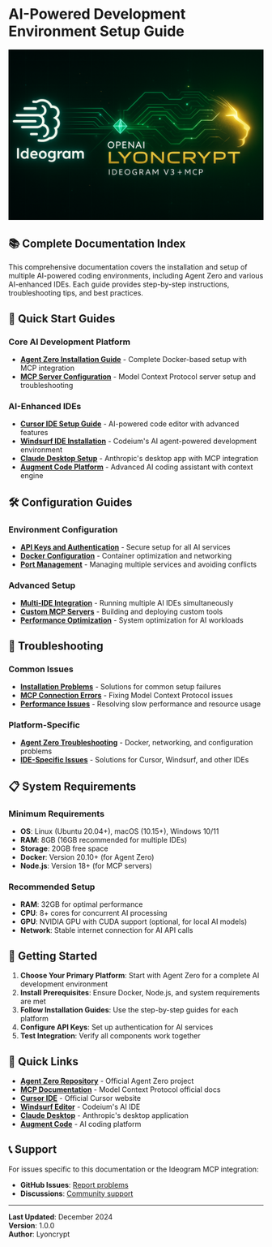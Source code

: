 # AI-Powered Development Environment Setup Guide

![AI Development Banner](../MCP%20BANNER.png)

## 📚 Complete Documentation Index

This comprehensive documentation covers the installation and setup of multiple AI-powered coding environments, including Agent Zero and various AI-enhanced IDEs. Each guide provides step-by-step instructions, troubleshooting tips, and best practices.

## 🚀 Quick Start Guides

### Core AI Development Platform
- **[Agent Zero Installation Guide](./installation-guides/agent-zero.md)** - Complete Docker-based setup with MCP integration
- **[MCP Server Configuration](./configuration/mcp-setup.md)** - Model Context Protocol server setup and troubleshooting

### AI-Enhanced IDEs
- **[Cursor IDE Setup Guide](./installation-guides/cursor-ide.md)** - AI-powered code editor with advanced features
- **[Windsurf IDE Installation](./installation-guides/windsurf-ide.md)** - Codeium's AI agent-powered development environment
- **[Claude Desktop Setup](./installation-guides/claude-desktop.md)** - Anthropic's desktop app with MCP integration
- **[Augment Code Platform](./installation-guides/augment-code.md)** - Advanced AI coding assistant with context engine

## 🛠️ Configuration Guides

### Environment Configuration
- **[API Keys and Authentication](./configuration/api-keys.md)** - Secure setup for all AI services
- **[Docker Configuration](./configuration/docker-setup.md)** - Container optimization and networking
- **[Port Management](./configuration/port-configuration.md)** - Managing multiple services and avoiding conflicts

### Advanced Setup
- **[Multi-IDE Integration](./configuration/multi-ide-setup.md)** - Running multiple AI IDEs simultaneously
- **[Custom MCP Servers](./configuration/custom-mcp-servers.md)** - Building and deploying custom tools
- **[Performance Optimization](./configuration/performance-tuning.md)** - System optimization for AI workloads

## 🔧 Troubleshooting

### Common Issues
- **[Installation Problems](./troubleshooting/installation-issues.md)** - Solutions for common setup failures
- **[MCP Connection Errors](./troubleshooting/mcp-troubleshooting.md)** - Fixing Model Context Protocol issues
- **[Performance Issues](./troubleshooting/performance-problems.md)** - Resolving slow performance and resource usage

### Platform-Specific
- **[Agent Zero Troubleshooting](./troubleshooting/agent-zero-issues.md)** - Docker, networking, and configuration problems
- **[IDE-Specific Issues](./troubleshooting/ide-problems.md)** - Solutions for Cursor, Windsurf, and other IDEs

## 📋 System Requirements

### Minimum Requirements
- **OS**: Linux (Ubuntu 20.04+), macOS (10.15+), Windows 10/11
- **RAM**: 8GB (16GB recommended for multiple IDEs)
- **Storage**: 20GB free space
- **Docker**: Version 20.10+ (for Agent Zero)
- **Node.js**: Version 18+ (for MCP servers)

### Recommended Setup
- **RAM**: 32GB for optimal performance
- **CPU**: 8+ cores for concurrent AI processing
- **GPU**: NVIDIA GPU with CUDA support (optional, for local AI models)
- **Network**: Stable internet connection for AI API calls

## 🎯 Getting Started

1. **Choose Your Primary Platform**: Start with Agent Zero for a complete AI development environment
2. **Install Prerequisites**: Ensure Docker, Node.js, and system requirements are met
3. **Follow Installation Guides**: Use the step-by-step guides for each platform
4. **Configure API Keys**: Set up authentication for AI services
5. **Test Integration**: Verify all components work together

## 🔗 Quick Links

- **[Agent Zero Repository](https://github.com/frdel/agent-zero)** - Official Agent Zero project
- **[MCP Documentation](https://modelcontextprotocol.io/)** - Model Context Protocol official docs
- **[Cursor IDE](https://www.cursor.com/)** - Official Cursor website
- **[Windsurf Editor](https://windsurf.com/)** - Codeium's AI IDE
- **[Claude Desktop](https://claude.ai/download)** - Anthropic's desktop application
- **[Augment Code](https://www.augmentcode.com/)** - AI coding platform

## 📞 Support

For issues specific to this documentation or the Ideogram MCP integration:
- **GitHub Issues**: [Report problems](https://github.com/Thelyoncrypt/openai-image-1-ideogram-mcp/issues)
- **Discussions**: [Community support](https://github.com/Thelyoncrypt/openai-image-1-ideogram-mcp/discussions)

---

**Last Updated**: December 2024  
**Version**: 1.0.0  
**Author**: Lyoncrypt
